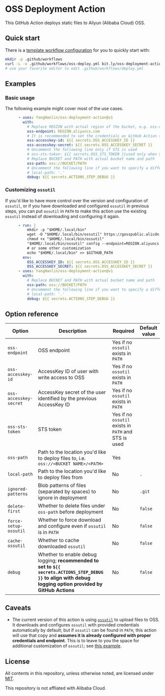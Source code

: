 # OSS Deployment Action

This GitHub Action deploys static files to Aliyun (Alibaba Cloud) OSS.

## Quick start

There is a [template workflow configuration](https://github.com/YangHanlin/oss-deployment-action/blob/gh-pages/workflow.yml) for you to quickly start with:

```bash
mkdir -p .github/workflows
curl -L -o .github/workflows/oss-deploy.yml bit.ly/oss-deployment-action-example
# use your favorite editor to edit .github/workflows/deploy.yml
```

## Examples

### Basic usage

The following example might cover most of the use cases.

```yaml
      - uses: YangHanlin/oss-deployment-action@v1
        with:
          # Replace REGION with actual region of the bucket, e.g. oss-cn-hangzhou
          oss-endpoint: REGION.aliyuncs.com
          # It is recommended to set the credentials as GitHub Action secrets
          oss-accesskey-id: ${{ secrets.OSS_ACCESSKEY_ID }}
          oss-accesskey-secret: ${{ secrets.OSS_ACCESSKEY_SECRET }}
          # Uncomment the following line only if STS is used
          # oss-sts-token: ${{ secrets.OSS_STS_TOKEN }}used only when STS is used
          # Replace BUCKET and PATH with actual bucket name and path
          oss-path: oss://BUCKET/PATH
          # Uncomment the following line if you want to specify a different path to deploy files from; otherwise the current working directory is deployed
          # local-path: '.'
          debug: ${{ secrets.ACTIONS_STEP_DEBUG }}
```

### Customizing `ossutil`

If you'd like to have more control over the version and configuration of `ossutil`, or if you have downloaded and configured `ossutil` in previous steps, you can put `ossutil` in `PATH` to make this action use the existing `ossutil` instead of downloading and configuring it again.

```yaml
      - run: |
          mkdir -p "$HOME/.local/bin"
          wget -O "$HOME/.local/bin/ossutil" https://gosspublic.alicdn.com/ossutil/1.7.14/ossutil64
          chmod +x "$HOME/.local/bin/ossutil"
          "$HOME/.local/bin/ossutil" config --endpoint=REGION.aliyuncs.com --access-key-id=$OSS_ACCESSKEY_ID --access-key-secret=$OSS_ACCESSKEY_SECRET
          # or some other customization
          echo "$HOME/.local/bin" >> $GITHUB_PATH
        env:
          OSS_ACCESSKEY_ID: ${{ secrets.OSS_ACCESSKEY_ID }}
          OSS_ACCESSKEY_SECRET: ${{ secrets.OSS_ACCESSKEY_SECRET }}
      - uses: YangHanlin/oss-deployment-action@v1
        with:
          # Replace BUCKET and PATH with actual bucket name and path
          oss-path: oss://BUCKET/PATH
          # Uncomment the following line if you want to specify a different path to deploy files from; otherwise the current working directory is deployed
          # local-path: '.'
          debug: ${{ secrets.ACTIONS_STEP_DEBUG }}
```

## Option reference

| Option                 | Description                                                  | Required                                             | Default value |
| ---------------------- | ------------------------------------------------------------ | ---------------------------------------------------- | ------------- |
| `oss-endpoint`         | OSS endpoint                                                 | Yes if no `ossutil` exists in `PATH`                 |               |
| `oss-accesskey-id`     | AccessKey ID of user with write access to OSS                | Yes if no `ossutil` exists in `PATH`                 |               |
| `oss-accesskey-secret` | AccessKey secret of the user identified by the previous AccessKey ID | Yes if no `ossutil` exists in `PATH`                 |               |
| `oss-sts-token`        | STS token                                                    | Yes if no `ossutil` exists in `PATH` and STS is used |               |
| `oss-path`             | Path to the location you'd like to deploy files to, i.e. `oss://<BUCKET NAME>/<PATH>` | Yes                                                  |               |
| `local-path`           | Path to the location you'd like to deploy files from         | No                                                   | `.`           |
| `ignored-patterns`     | Blob patterns of files (separated by spaces) to ignore in deployment | No                                                   | `.git`        |
| `delete-first`         | Whether to delete files under `oss-path` before deployment   | No                                                   | `false`       |
| `force-setup-ossutil`  | Whether to force download and configure even if `ossutil` is in `PATH` | No                                                   | `false`       |
| `cache-ossutil`        | Whether to cache downloaded `ossutil`                        | No                                                   | `false`       |
| `debug`                | Whether to enable debug logging; **recommended to set to `${{ secrets.ACTIONS_STEP_DEBUG }}` to align with debug logging option provided by GitHub Actions** | No                                                   | `false`       |

## Caveats

- The current version of this action is using [`ossutil`](https://help.aliyun.com/document_detail/50452.html) to upload files to OSS. It downloads and configures `ossutil` with provided credentials automatically by default; but if `ossutil` can be found in `PATH`, this action will use that copy and **assumes it is already configured with proper credentials and endpoint**. This is to leave to you the space for additional customization of `ossutil`; see [this example](#customizing-ossutil).

## License

All contents in this repository, unless otherwise noted, are licensed under [MIT](LICENSE).

This repository is not affliated with Alibaba Cloud.
